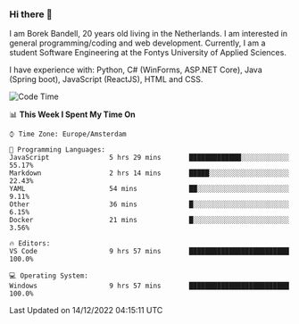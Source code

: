 ### Hi there 👋

I am Borek Bandell, 20 years old living in the Netherlands. I am interested in general programming/coding and web development. Currently, I am a student Software Engineering at the Fontys University of Applied Sciences.

I have experience with: Python, C# (WinForms, ASP.NET Core), Java (Spring boot), JavaScript (ReactJS), HTML and CSS.

<!--START_SECTION:waka-->
![Code Time](http://img.shields.io/badge/Code%20Time-309%20hrs%2021%20mins-blue)

📊 **This Week I Spent My Time On** 

```text
⌚︎ Time Zone: Europe/Amsterdam

💬 Programming Languages: 
JavaScript               5 hrs 29 mins       █████████████░░░░░░░░░░░░   55.17% 
Markdown                 2 hrs 14 mins       █████░░░░░░░░░░░░░░░░░░░░   22.43% 
YAML                     54 mins             ██░░░░░░░░░░░░░░░░░░░░░░░   9.11% 
Other                    36 mins             █░░░░░░░░░░░░░░░░░░░░░░░░   6.15% 
Docker                   21 mins             █░░░░░░░░░░░░░░░░░░░░░░░░   3.56%

🔥 Editors: 
VS Code                  9 hrs 57 mins       █████████████████████████   100.0%

💻 Operating System: 
Windows                  9 hrs 57 mins       █████████████████████████   100.0%

```


 Last Updated on 14/12/2022 04:15:11 UTC
<!--END_SECTION:waka-->

<!--**tcBorek2002/tcBorek2002** is a ✨ _special_ ✨ repository because its `README.md` (this file) appears on your GitHub profile.

Here are some ideas to get you started:

- 🔭 I’m currently working on ...
- 🌱 I’m currently learning ...
- 👯 I’m looking to collaborate on ...
- 🤔 I’m looking for help with ...
- 💬 Ask me about ...
- 📫 How to reach me: ...
- 😄 Pronouns: ...
- ⚡ Fun fact: ...
-->
